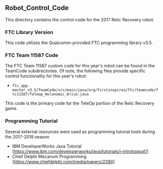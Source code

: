 ## Robot_Control_Code
This directory contains the control code for the 2017 Relic Recovery robot.

### FTC Library Version
This code utilizes the Qualcomm-provided FTC programming library v3.5.

### FTC Team 11587 Code
The FTC Team 11587 custom code for this year's robot can be found in the TeamCode subdirectories. Of note, the following files provide specific control functionality for this year's robot:

* `ftc_app-master_v3.5/TeamCode/src/main/java/org/firstinspires/ftc/teamcode/ftc11587/Teleop_Holonomic_Drive.java`

This code is the primary code for the TeleOp portion of the Relic Recovery game.

### Programming Tutorial
Several external resources were used as programming tutorial tools during the 2017-2018 season 

*  IBM DeveloperWorks Java Tutorial [https://www.ibm.com/developerworks/java/tutorials/j-introtojava1/]
*  Chief Delphi Mecanum Programming [https://www.chiefdelphi.com/media/papers/2390]


